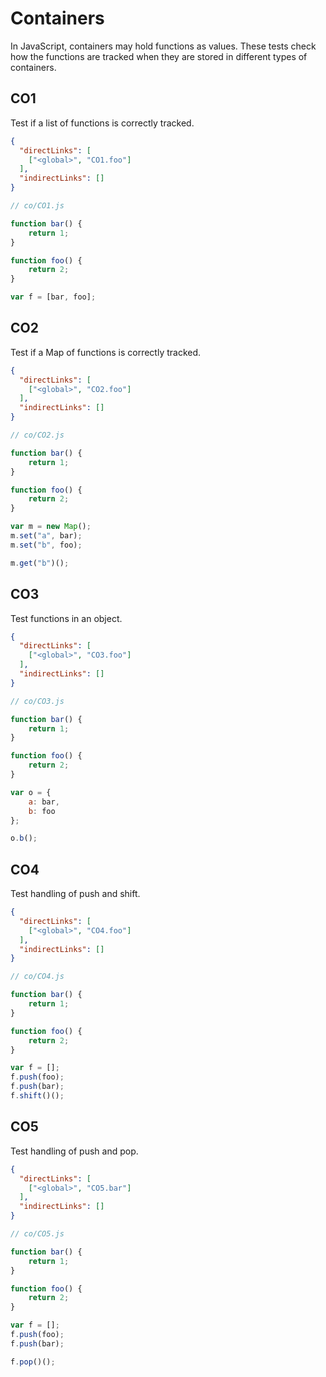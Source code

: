 # Containers
In JavaScript, containers may hold functions as values. These tests check how the functions are tracked when they are stored in different types of containers.

## CO1
[//]: # (MAIN: global)
Test if a list of functions is correctly tracked.

```json
{
  "directLinks": [
    ["<global>", "CO1.foo"]
  ],
  "indirectLinks": []
}
```
```js
// co/CO1.js

function bar() {
    return 1;
}

function foo() {
    return 2;
}

var f = [bar, foo];
```
[//]: # (END)

## CO2
[//]: # (MAIN: global)
Test if a Map of functions is correctly tracked.

```json
{
  "directLinks": [
    ["<global>", "CO2.foo"]
  ],
  "indirectLinks": []
}
```
```js
// co/CO2.js

function bar() {
    return 1;
}

function foo() {
    return 2;
}

var m = new Map();
m.set("a", bar);
m.set("b", foo);

m.get("b")();
```
[//]: # (END)

## CO3
[//]: # (MAIN: global)
Test functions in an object.

```json
{
  "directLinks": [
    ["<global>", "CO3.foo"]
  ],
  "indirectLinks": []
}
```
```js
// co/CO3.js

function bar() {
    return 1;
}

function foo() {
    return 2;
}

var o = {
    a: bar,
    b: foo
};

o.b();
```
[//]: # (END)

## CO4
[//]: # (MAIN: global)
Test handling of push and shift.

```json
{
  "directLinks": [
    ["<global>", "CO4.foo"]
  ],
  "indirectLinks": []
}
```
```js
// co/CO4.js

function bar() {
    return 1;
}

function foo() {
    return 2;
}

var f = [];
f.push(foo);
f.push(bar);
f.shift()();
```
[//]: # (END)

## CO5
[//]: # (MAIN: global)
Test handling of push and pop.

```json
{
  "directLinks": [
    ["<global>", "CO5.bar"]
  ],
  "indirectLinks": []
}
```
```js
// co/CO5.js

function bar() {
    return 1;
}

function foo() {
    return 2;
}

var f = [];
f.push(foo);
f.push(bar);

f.pop()();
```
[//]: # (END)
